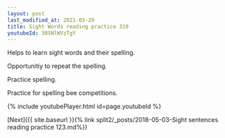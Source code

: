 ```yaml
---
layout: post
last_modified_at: 2021-03-29
title: Sight Words reading practice 319
youtubeId: 30SNlWVzTgY
---
```

 
 
Helps to learn sight words and their spelling.

Opportunitiy to repeat the spelling. 

Practice spelling. 
 
Practice for spelling bee competitions. 
 
{% include youtubePlayer.html id=page.youtubeId %}
 
 

[Next]({{ site.baseurl }}{% link  split2/_posts/2018-05-03-Sight sentences reading practice 123.md%})
 
